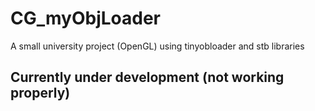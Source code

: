 # CG_myObjLoader
A small university project (OpenGL) using tinyobloader and stb libraries

## Currently under development (not working properly)
